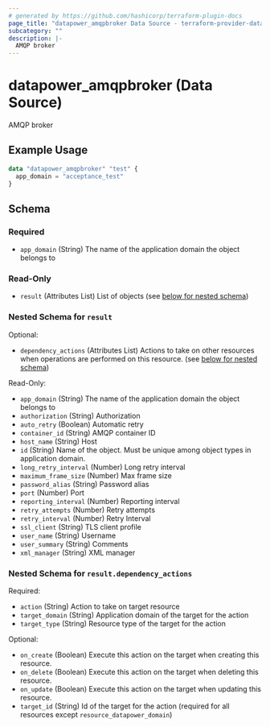 ```yaml
---
# generated by https://github.com/hashicorp/terraform-plugin-docs
page_title: "datapower_amqpbroker Data Source - terraform-provider-datapower"
subcategory: ""
description: |-
  AMQP broker
---
```


# datapower_amqpbroker (Data Source)

AMQP broker

## Example Usage

```terraform
data "datapower_amqpbroker" "test" {
  app_domain = "acceptance_test"
}
```

<!-- schema generated by tfplugindocs -->
## Schema

### Required

- `app_domain` (String) The name of the application domain the object belongs to

### Read-Only

- `result` (Attributes List) List of objects (see [below for nested schema](#nestedatt--result))

<a id="nestedatt--result"></a>
### Nested Schema for `result`

Optional:

- `dependency_actions` (Attributes List) Actions to take on other resources when operations are performed on this resource. (see [below for nested schema](#nestedatt--result--dependency_actions))

Read-Only:

- `app_domain` (String) The name of the application domain the object belongs to
- `authorization` (String) Authorization
- `auto_retry` (Boolean) Automatic retry
- `container_id` (String) AMQP container ID
- `host_name` (String) Host
- `id` (String) Name of the object. Must be unique among object types in application domain.
- `long_retry_interval` (Number) Long retry interval
- `maximum_frame_size` (Number) Max frame size
- `password_alias` (String) Password alias
- `port` (Number) Port
- `reporting_interval` (Number) Reporting interval
- `retry_attempts` (Number) Retry attempts
- `retry_interval` (Number) Retry Interval
- `ssl_client` (String) TLS client profile
- `user_name` (String) Username
- `user_summary` (String) Comments
- `xml_manager` (String) XML manager

<a id="nestedatt--result--dependency_actions"></a>
### Nested Schema for `result.dependency_actions`

Required:

- `action` (String) Action to take on target resource
- `target_domain` (String) Application domain of the target for the action
- `target_type` (String) Resource type of the target for the action

Optional:

- `on_create` (Boolean) Execute this action on the target when creating this resource.
- `on_delete` (Boolean) Execute this action on the target when deleting this resource.
- `on_update` (Boolean) Execute this action on the target when updating this resource.
- `target_id` (String) Id of the target for the action (required for all resources except `resource_datapower_domain`)

